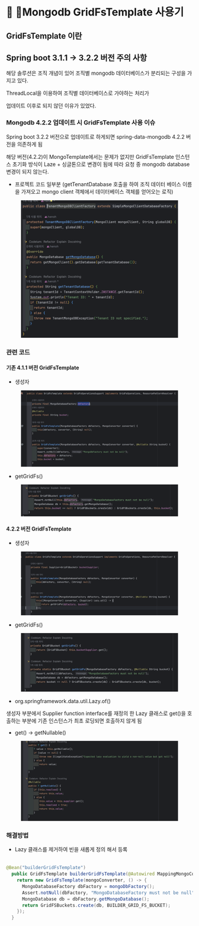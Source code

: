 # 📒 Mongodb GridFsTemplate 사용기

## GridFsTemplate 이란





## Spring boot 3.1.1 -> 3.2.2 버전 주의 사항



해당 솔루션은 조직 개념이 있어 조직별 mongodb 데이터베이스가 분리되는 구성을 가지고 있다.

ThreadLocal을 이용하여 조직별 데이터베이스로 가야하는 처리가&#x20;

업데이트 이후로 되지 않던 이유가 있었다.



### Mongodb 4.2.2 업데이트 시 GridFsTemplate 사용 이슈



Spring boot 3.2.2 버전으로 업데이트로 하게되면 spring-data-mongodb 4.2.2 버전을 의존하게 됨

해당 버전(4.2.2)이 MongoTemplate에서는 문제가 없지만 GridFsTemplate 인스턴스 초기화 방식이 Laze + 싱글톤으로 변경이 됨에 따라 요청 중 mongodb database 변경이 되지 않는다.



* 프로젝트 코드 일부분 (getTenantDatabase 호출을 하여 조직 데이터 베이스 이름을 가져오고 mongo client 객체에서 데이터베이스 객체를 얻어오는 로직)

<figure><img src="../.gitbook/assets/image (1) (1) (1).png" alt=""><figcaption></figcaption></figure>

### 관련 코드

#### **기존 4.1.1 버전 GridFsTemplate**

* 생성자

<figure><img src="../.gitbook/assets/image (2) (1).png" alt=""><figcaption></figcaption></figure>

* getGridFs()

<figure><img src="../.gitbook/assets/image (3).png" alt=""><figcaption></figcaption></figure>



#### 4.2.2 버전 GridFsTemplate

* 생성자

<figure><img src="../.gitbook/assets/image (4).png" alt=""><figcaption></figcaption></figure>

* getGridFs()

<figure><img src="../.gitbook/assets/image (5).png" alt=""><figcaption></figcaption></figure>

* org.springframework.data.util.Lazy.of()

생성자 부분에서 Supplier function interface를 재정의 한 Lazy 클래스로 get()을 호출하는 부분에 기존 인스턴스가 최초 로딩되면 호출하지 않게 됨

* get() -> getNullable()&#x20;

<figure><img src="../.gitbook/assets/image (6).png" alt=""><figcaption></figcaption></figure>

### 해결방법

* Lazy 클래스를 제거하여 빈을 새롭게 정의 해서 등록

```java

@Bean("builderGridFsTemplate")
  public GridFsTemplate builderGridFsTemplate(@Autowired MappingMongoConverter mongoConverter) {
    return new GridFsTemplate(mongoConverter, () -> {
      MongoDatabaseFactory dbFactory = mongoDbFactory();
      Assert.notNull(dbFactory, "MongoDatabaseFactory must not be null");
      MongoDatabase db = dbFactory.getMongoDatabase();
      return GridFSBuckets.create(db, BUILDER_GRID_FS_BUCKET);
    });
  }
```

